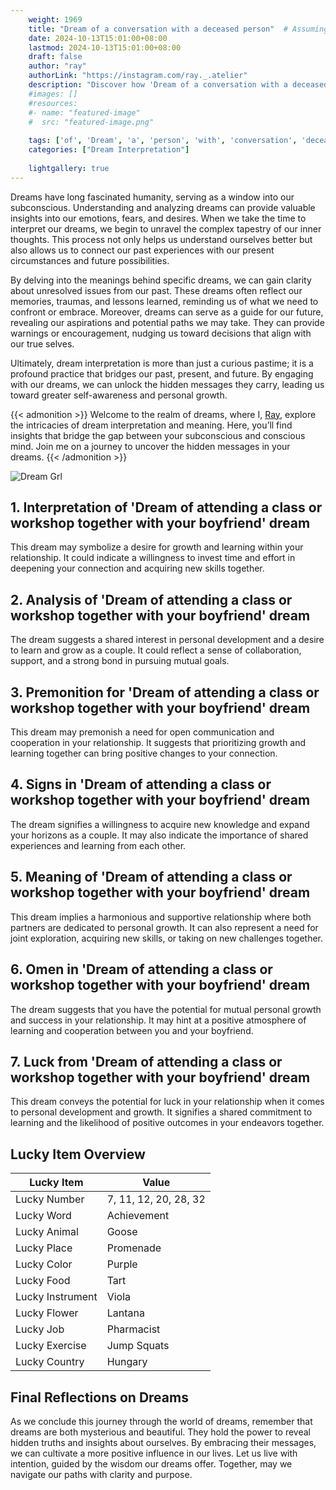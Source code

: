 ```yaml
---
    weight: 1969
    title: "Dream of a conversation with a deceased person"  # Assuming 'title' column exists
    date: 2024-10-13T15:01:00+08:00
    lastmod: 2024-10-13T15:01:00+08:00
    draft: false
    author: "ray"
    authorLink: "https://instagram.com/ray._.atelier"
    description: "Discover how 'Dream of a conversation with a deceased person' can interpret your future and uncover its significant meanings in your life."
    #images: []
    #resources:
    #- name: "featured-image"
    #  src: "featured-image.png"
    
    tags: ['of', 'Dream', 'a', 'person', 'with', 'conversation', 'deceased']
    categories: ["Dream Interpretation"]
    
    lightgallery: true
---
```

    
Dreams have long fascinated humanity, serving as a window into our subconscious. Understanding and analyzing dreams can provide valuable insights into our emotions, fears, and desires. When we take the time to interpret our dreams, we begin to unravel the complex tapestry of our inner thoughts. This process not only helps us understand ourselves better but also allows us to connect our past experiences with our present circumstances and future possibilities.

By delving into the meanings behind specific dreams, we can gain clarity about unresolved issues from our past. These dreams often reflect our memories, traumas, and lessons learned, reminding us of what we need to confront or embrace. Moreover, dreams can serve as a guide for our future, revealing our aspirations and potential paths we may take. They can provide warnings or encouragement, nudging us toward decisions that align with our true selves.

Ultimately, dream interpretation is more than just a curious pastime; it is a profound practice that bridges our past, present, and future. By engaging with our dreams, we can unlock the hidden messages they carry, leading us toward greater self-awareness and personal growth.

{{< admonition >}}
Welcome to the realm of dreams, where I, [Ray](https://instagram.com/ray._.atelier), explore the intricacies of dream interpretation and meaning. Here, you’ll find insights that bridge the gap between your subconscious and conscious mind. Join me on a journey to uncover the hidden messages in your dreams.
{{< /admonition >}}

![Dream Grl](https://cdn.pixabay.com/photo/2017/11/02/03/35/gothic-2910057_1280.jpg "Dream Grl")

## 1. Interpretation of 'Dream of attending a class or workshop together with your boyfriend' dream
 This dream may symbolize a desire for growth and learning within your relationship. It could indicate a willingness to invest time and effort in deepening your connection and acquiring new skills together.

## 2. Analysis of 'Dream of attending a class or workshop together with your boyfriend' dream
 The dream suggests a shared interest in personal development and a desire to learn and grow as a couple. It could reflect a sense of collaboration, support, and a strong bond in pursuing mutual goals.

## 3. Premonition for 'Dream of attending a class or workshop together with your boyfriend' dream
 This dream may premonish a need for open communication and cooperation in your relationship. It suggests that prioritizing growth and learning together can bring positive changes to your connection.

## 4. Signs in 'Dream of attending a class or workshop together with your boyfriend' dream
 The dream signifies a willingness to acquire new knowledge and expand your horizons as a couple. It may also indicate the importance of shared experiences and learning from each other.

## 5. Meaning of 'Dream of attending a class or workshop together with your boyfriend' dream
 This dream implies a harmonious and supportive relationship where both partners are dedicated to personal growth. It can also represent a need for joint exploration, acquiring new skills, or taking on new challenges together.

## 6. Omen in 'Dream of attending a class or workshop together with your boyfriend' dream
 The dream suggests that you have the potential for mutual personal growth and success in your relationship. It may hint at a positive atmosphere of learning and cooperation between you and your boyfriend.

## 7. Luck from 'Dream of attending a class or workshop together with your boyfriend' dream
 This dream conveys the potential for luck in your relationship when it comes to personal development and growth. It signifies a shared commitment to learning and the likelihood of positive outcomes in your endeavors together.

## Lucky Item Overview
| Lucky Item          | Value              |
|---------------|--------------------|
| Lucky Number        | 7, 11, 12, 20, 28, 32  |
| Lucky Word          | Achievement |
| Lucky Animal        | Goose |
| Lucky Place         | Promenade     |
| Lucky Color         | Purple     |
| Lucky Food          | Tart      |
| Lucky Instrument    | Viola |
| Lucky Flower        | Lantana    |
| Lucky Job           | Pharmacist       |
| Lucky Exercise      | Jump Squats  |
| Lucky Country       | Hungary    |


##  Final Reflections on Dreams

As we conclude this journey through the world of dreams, remember that dreams are both mysterious and beautiful. They hold the power to reveal hidden truths and insights about ourselves. By embracing their messages, we can cultivate a more positive influence in our lives. Let us live with intention, guided by the wisdom our dreams offer. Together, may we navigate our paths with clarity and purpose.
